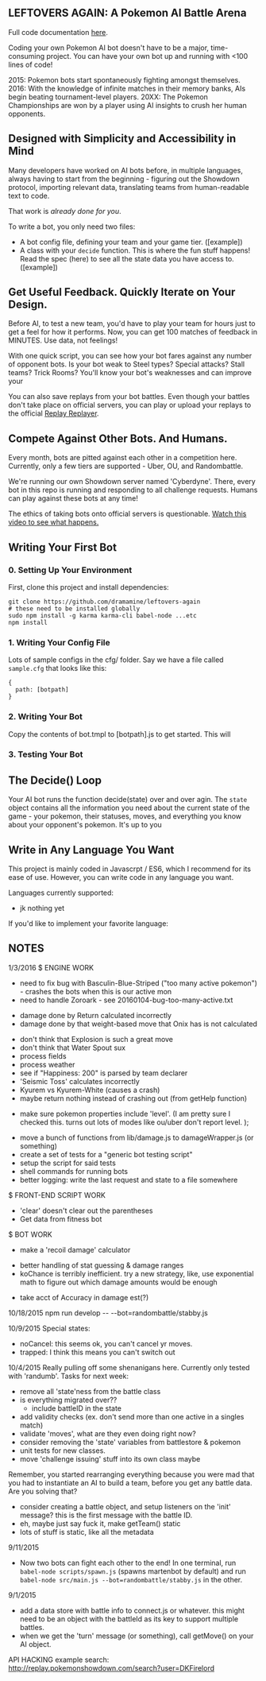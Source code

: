 ## LEFTOVERS AGAIN: A Pokemon AI Battle Arena

Full code documentation [here](https://doc.esdoc.org/github.com/dramamine/leftovers-again/).

Coding your own Pokemon AI bot doesn't have to be a major, time-consuming project. You can have your own bot up and running with <100 lines of code!

2015: Pokemon bots start spontaneously fighting amongst themselves.
2016: With the knowledge of infinite matches in their memory banks, AIs begin beating tournament-level players.
20XX: The Pokemon Championships are won by a player using AI insights to crush her human opponents.

## Designed with Simplicity and Accessibility in Mind

Many developers have worked on AI bots before, in multiple languages, always having to start from the beginning - figuring out the Showdown protocol, importing relevant data, translating teams from human-readable text to code.

That work is *already done for you*.

To write a bot, you only need two files:
- A bot config file, defining your team and your game tier. ([example])
- A class with your `decide` function. This is where the fun stuff happens! Read the spec (here) to see all the state data you have access to. ([example])

## Get Useful Feedback. Quickly Iterate on Your Design.

Before AI, to test a new team, you'd have to play your team for hours just to get a feel for how it performs. Now, you can get 100 matches of feedback in MINUTES. Use data, not feelings!

With one quick script, you can see how your bot fares against any number of opponent bots. Is your bot weak to Steel types? Special attacks? Stall teams? Trick Rooms? You'll know your bot's weaknesses and can improve your 

You can also save replays from your bot battles. Even though your battles don't take place on official servers, you can play or upload your replays to the official [Replay Replayer](http://replay.pokemonshowdown.com/).

## Compete Against Other Bots. And Humans.

Every month, bots are pitted against each other in a competition here. Currently, only a few tiers are supported - Uber, OU, and Randombattle.

We're running our own Showdown server named 'Cyberdyne'. There, every bot in this repo is running and responding to all challenge requests. Humans can play against these bots at any time!

The ethics of taking bots onto official servers is questionable. [Watch this video to see what happens.]()

## Writing Your First Bot

### 0. Setting Up Your Environment
First, clone this project and install dependencies:
```
git clone https://github.com/dramamine/leftovers-again
# these need to be installed globally
sudo npm install -g karma karma-cli babel-node ...etc
npm install
```

### 1. Writing Your Config File
Lots of sample configs in the cfg/ folder. Say we have a file called `sample.cfg` that looks like this:
```
{
  path: [botpath]
}
```

### 2. Writing Your Bot
Copy the contents of bot.tmpl to [botpath].js to get started. This will 


### 3. Testing Your Bot



## The Decide() Loop

Your AI bot runs the function decide(state) over and over agin. The `state` object contains all the information you need about the current state of the game - your pokemon, their statuses, moves, and everything you know about your opponent's pokemon. It's up to you 

## Write in Any Language You Want

This project is mainly coded in Javascrpt / ES6, which I recommend for its ease of use. However, you can write code in any language you want.

Languages currently supported:
- jk nothing yet

If you'd like to implement your favorite language: 

## NOTES
1/3/2016
$ ENGINE WORK
- need to fix bug with Basculin-Blue-Striped ("too many active pokemon") - crashes the bots when this is our active mon
- need to handle Zoroark - see 20160104-bug-too-many-active.txt
+ damage done by Return calculated incorrectly
+ damage done by that weight-based move that Onix has is not calculated
- don't think that Explosion is such a great move
- don't think that Water Spout sux
- process fields
- process weather
- see if "Happiness: 200" is parsed by team declarer
- 'Seismic Toss' calculates incorrectly
- Kyurem vs Kyurem-White (causes a crash)
- maybe return nothing instead of crashing out (from getHelp function)
+ make sure pokemon properties include 'level'. (I am pretty sure I checked this. turns out lots of modes like ou/uber don't report level. );
- move a bunch of functions from lib/damage.js to damageWrapper.js (or something)
- create a set of tests for a "generic bot testing script"
- setup the script for said tests
- shell commands for running bots
- better logging: write the last request and state to a file somewhere

$ FRONT-END SCRIPT WORK
- 'clear' doesn't clear out the parentheses
- Get data from fitness bot


$ BOT WORK
- make a 'recoil damage' calculator
+ better handling of stat guessing & damage ranges
+ koChance is terribly inefficient. try a new strategy, like, use exponential math to figure out which damage amounts would be enough
- take acct of Accuracy in damage est(?)



10/18/2015
npm run develop -- --bot=randombattle/stabby.js

10/9/2015
Special states:
- noCancel: this seems ok, you can't cancel yr moves.
- trapped: I think this means you can't switch out

10/4/2015
Really pulling off some shenanigans here. Currently only tested with 'randumb'. Tasks for next week:
- remove all 'state'ness from the battle class
- is everything migrated over??
  * include battleID in the state
- add validity checks (ex. don't send more than one active in a singles match)
- validate 'moves', what are they even doing right now?
- consider removing the 'state' variables from battlestore & pokemon
- unit tests for new classes.
- move 'challenge issuing' stuff into its own class maybe

Remember, you started rearranging everything because you were mad that you had to instantiate an AI to build a team, before you get any battle data. Are you solving that?
- consider creating a battle object, and setup listeners on the 'init' message? this is the first message with the battle ID.
- eh, maybe just say fuck it, make getTeam() static
- lots of stuff is static, like all the metadata

9/11/2015
- Now two bots can fight each other to the end! In one terminal, run `babel-node scripts/spawn.js` (spawns martenbot by default) and run `babel-node src/main.js --bot=randombattle/stabby.js` in the other.


9/1/2015
- add a data store with battle info to connect.js or whatever. this might need to be an object with the battleId as its key to support multiple battles.
- when we get the 'turn' message (or something), call getMove() on your AI object.



API HACKING
example search:
http://replay.pokemonshowdown.com/search?user=DKFirelord

